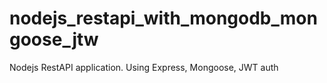 # nodejs_restapi_with_mongodb_mongoose_jtw
Nodejs RestAPI application. Using Express, Mongoose, JWT auth
